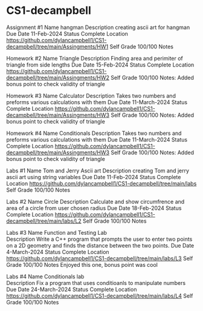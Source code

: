 # CS1-decampbell
Assignment #1
Name	hangman
Description	creating ascii art for hangman
Due Date	11-Feb-2024
Status	Complete
Location    https://github.com/dylancampbell1/CS1-decampbell/tree/main/Assingments/HW1
Self Grade	100/100
Notes	

Homework #2
Name    Triangle
Description	Finding area and perimiter of triangle from side lengths
Due Date	15-Feb-2024
Status	Complete
Location    https://github.com/dylancampbell1/CS1-decampbell/tree/main/Assingments/HW2
Self Grade	100/100
Notes: Added bonus point to check validity of triangle

Homework #3
Name    Calculator
Description	Takes two numbers and preforms various calculations with them
Due Date	11-March-2024
Status	Complete
Location    https://github.com/dylancampbell1/CS1-decampbell/tree/main/Assingments/HW3
Self Grade	100/100
Notes: Added bonus point to check validity of triangle

Homework #4
Name    Conditionals
Description	Takes two numbers and preforms various calculations with them
Due Date	11-March-2024
Status	Complete
Location    https://github.com/dylancampbell1/CS1-decampbell/tree/main/Assingments/HW3
Self Grade	100/100
Notes: Added bonus point to check validity of triangle

Labs #1
Name	Tom and Jerry Ascii art
Description	creating Tom and jerry ascii art using string variables
Due Date	11-Feb-2024
Status	Complete
Location    https://github.com/dylancampbell1/CS1-decampbell/tree/main/labs
Self Grade	100/100
Notes	

Labs #2
Name	Circle
Description	Calculate and show circumfrence and area of a circle from user chosen radius
Due Date	18-Feb-2024
Status	Complete
Location    https://github.com/dylancampbell1/CS1-decampbell/tree/main/labs/L2
Self Grade	100/100
Notes	

Labs #3
Name	Function and Testing Lab     
Description	Write a C++ program that prompts the user to enter two points on a 2D geometry and finds the distance between the two points.
Due Date	4-March-2024
Status	Complete
Location    https://github.com/dylancampbell1/CS1-decampbell/tree/main/labs/L3
Self Grade	100/100
Notes	Enjoyed this one, bonus point was cool

Labs #4
Name	Conditionals lab  
Description	Fix a program that uses conditioanls to manipulate numbers
Due Date	24-March-2024
Status	Complete
Location    https://github.com/dylancampbell1/CS1-decampbell/tree/main/labs/L4
Self Grade	100/100
Notes